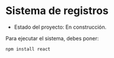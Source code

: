 # Sistema de registros

- Estado del proyecto: En construcción.

Para ejecutar el sistema, debes poner:

```npm install react``` 
